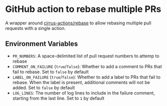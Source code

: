 # GitHub action to rebase multiple PRs

A wrapper around [cirrus-actions/rebase](https://github.com/cirrus-actions/rebase) to allow rebasing multiple pull requests with a single action.

## Environment Variables

- `PR_NUMBERS`: A space-delimited list of pull request numbers to attemp to rebase
- `COMMENT_ON_FAILURE` (`true`/`false`): Whether to add a comment to PRs that fail to rebase. Set to `false` by default
- `LABEL_ON_FAILURE` (`true`/`false`): Whether to add a label to PRs that fail to rebase. When the label is present, additional comments will not be added. Set to `false` by default
- `LOG_LINES`: The number of log lines to include in the failure comment, starting from the last line. Set to `1` by default
